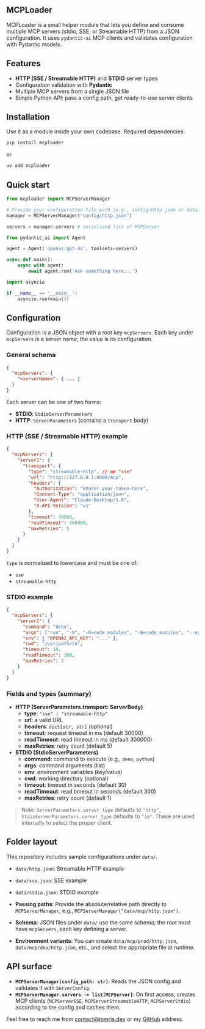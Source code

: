 ## MCPLoader

MCPLoader is a small helper module that lets you define and consume multiple MCP servers (stdio, SSE, or Streamable HTTP) from a JSON configuration. It uses `pydantic-ai` MCP clients and validates configuration with Pydantic models.

## Features
- **HTTP (SSE / Streamable HTTP)** and **STDIO** server types
- Configuration validation with **Pydantic**
- Multiple MCP servers from a single JSON file
- Simple Python API: pass a config path, get ready-to-use server clients

## Installation
Use it as a module inside your own codebase. Required dependencies:

```bash
pip install mcploader
```

or

```bash
uv add mcploader
```

## Quick start
```python
from mcploader import MCPServerManager

# Provide your configuration file path (e.g., config/http.json or data/mcp/http.json)
manager = MCPServerManager("config/http.json")

servers = manager.servers # serialized list of MCPServer

from pydantic_ai import Agent

agent = Agent('openai:gpt-4o', toolsets=servers)

async def main():
    async with agent:
        await agent.run('Ask something here...')

import asyncio

if __name__ == '__main__':
    asyncio.run(main())
```

## Configuration
Configuration is a JSON object with a root key `mcpServers`. Each key under `mcpServers` is a server name; the value is its configuration.

### General schema
```json
{
  "mcpServers": {
    "<serverName>": { ... }
  }
}
```

Each server can be one of two forms:
- **STDIO**: `StdioServerParameters`
- **HTTP**: `ServerParameters` (contains a `transport` body)

### HTTP (SSE / Streamable HTTP) example
```json
{
  "mcpServers": {
    "server1": {
      "transport": {
        "type": "streamable-http", // or "sse"
        "url": "http://127.0.0.1:8000/mcp",
        "headers": {
          "Authorization": "Bearer your-token-here",
          "Content-Type": "application/json",
          "User-Agent": "Claude-Desktop/1.0",
          "X-API-Version": "v1"
        },
        "timeout": 30000,
        "readTimeout": 300000,
        "maxRetries": 5
      }
    }
  }
}
```

`type` is normalized to lowercase and must be one of:
- `sse`
- `streamable-http`

### STDIO example
```json
{
  "mcpServers": {
    "server1": {
      "command": "deno",
      "args": ["run", "-N", "-R=node_modules", "-W=node_modules", "--node-modules-dir=auto", "jsr:@pydantic/mcp-run-python", "stdio"],
      "env": { "OPENAI_API_KEY": "..." },
      "cwd": "/usr/path/to",
      "timeout": 10,
      "readTimeout": 300,
      "maxRetries": 3
    }
  }
}
```

### Fields and types (summary)
- **HTTP (ServerParameters.transport: ServerBody)**
  - **type**: `"sse" | "streamable-http"`
  - **url**: a valid URL
  - **headers**: `dict[str, str]` (optional)
  - **timeout**: request timeout in ms (default 30000)
  - **readTimeout**: read timeout in ms (default 300000)
  - **maxRetries**: retry count (default 5)
- **STDIO (StdioServerParameters)**
  - **command**: command to execute (e.g., `deno`, `python`)
  - **args**: command arguments (list)
  - **env**: environment variables (key/value)
  - **cwd**: working directory (optional)
  - **timeout**: timeout in seconds (default 30)
  - **readTimeout**: read timeout in seconds (default 300)
  - **maxRetries**: retry count (default 1)

> Note: `ServerParameters.server_type` defaults to `"http"`, `StdioServerParameters.server_type` defaults to `"io"`. These are used internally to select the proper client.

## Folder layout
This repository includes sample configurations under `data/`.

- `data/http.json`: Streamable HTTP example
- `data/sse.json`: SSE example
- `data/stdio.json`: STDIO example

- **Passing paths**: Provide the absolute/relative path directly to `MCPServerManager`, e.g., `MCPServerManager("data/mcp/http.json")`.
- **Schema**: JSON files under `data/` use the same schema; the root must have `mcpServers`, each key defining a server.
- **Environment variants**: You can create `data/mcp/prod/http.json`, `data/mcp/dev/http.json`, etc., and select the appropriate file at runtime.

## API surface
- **`MCPServerManager(config_path: str)`**: Reads the JSON config and validates it with `ServerConfig`.
- **`MCPServerManager.servers -> list[MCPServer]`**: On first access, creates MCP clients (`MCPServerSSE`, `MCPServerStreamableHTTP`, `MCPServerStdio`) according to the config and caches them.

Feel free to reach me from [contact@tomris.dev](mailto:contact@tomris.dev) or my [GitHub](https://github.com/fswair) address.